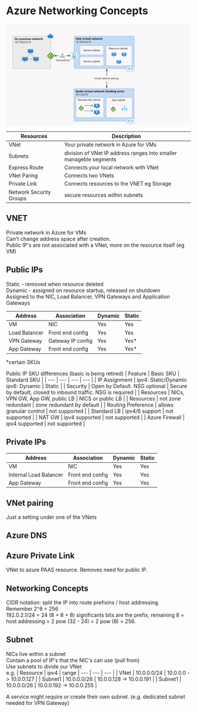 # Azure Networking Concepts

![Networking](/Azure/networking.gif)

| Resources | Description |
| --- | --- |
| VNet | Your private network in Azure for VMs |
| Subnets | division of VNet IP address ranges into smaller manageble segments |
| Express Route | Connects your local network with VNet |
| VNet Paring | Connects two VNets | 
| Private Link | Connects resources to the VNET eg Storage |
| Network Security Groups | secure resources within subnets |



## VNET
Private network in Azure for VMs    
Can't change address space after creation.  
Public IP's are not associated with a VNet, more on the resource itself (eg VM)

## Public IPs
Static - removed when resource deleted  
Dynamic - assigned on resource startup, released on shutdown  
Assigned to the NIC, Load Balancer, VPN Gateways and Application Gateways   

| Address | Association | Dynamic | Static |
| --- | --- | --- | --- |
| VM | NIC | Yes | Yes | 
| Load Balancer | Front end config | Yes | Yes |
| VPN Gateway | Gateway IP config | Yes | Yes* |
| App Gateway | Front end config | Yes | Yes* |

*certain SKUs

Public IP SKU differences (basic is being retired)
| Feature | Basic SKU | Standard SKU |
| --- | --- | --- | --- |
| IP Assignment | ipv4: Static/Dynamic ipv6: Dynamic | Static |
| Security | Open by Default. NSG optional | Secure by default, closed to inbound traffic. NSG is required |
| Resources | NICs, VPN GW, App GW, public LB | NICS or public LB |
| Resources | not zone redundant | zone redundant by default |
| Routing Preference | allows granular control | not supported |
| Standard LB | ipv4/6 support | not supported |
| NAT GW | ipv4 supported | not supported |
| Azure Firewall | ipv4 supported | not supported |

## Private IPs
| Address | Association | Dynamic | Static |
| --- | --- | --- | --- |
| VM | NIC | Yes | Yes | 
| Internal Load Balancer | Front end config | Yes | Yes |
| App Gateway | Front end config | Yes | Yes |

## VNet pairing 
Just a setting under one of the VNets  


## Azure DNS


## Azure Private Link
VNet to azure PAAS resource. Removes need for public IP.  


## Networking Concepts
CIDR notation: split the IP into route prefixins / host addressing.  
Remember 2^8 = 256  
192.0.2.1/24 = 24 (8 + 8 + 8) significants bits are the prefix, remaining 8 = host addressing = 2 pow (32 - 24) = 2 pow (8) = 256. 

## Subnet
NICs live within a subnet   
Contain a pool of IP's that the NIC's can use (pull from)  
Use subnets to divide our VNet  
e.g. 
| Resource | ipv4 | range
| --- | --- | --- |
| VNet | 10.0.0.0/24 | 10.0.0.0 -> 10.0.0.127 | 
| Subnet1 | 10.0.0.0/26 | 10.0.0.128 -> 10.0.0.191 | 
| Subnet1 | 10.0.0.0/26 | 10.0.0.192 -> 10.0.0.255 | 

A service might require or create their own subnet. (e.g. dedicated subnet needed for VPN Gateway)